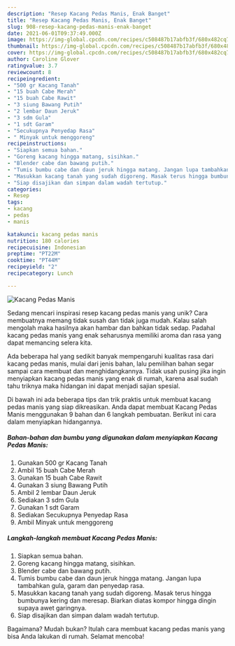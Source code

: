 ```yaml
---
description: "Resep Kacang Pedas Manis, Enak Banget"
title: "Resep Kacang Pedas Manis, Enak Banget"
slug: 908-resep-kacang-pedas-manis-enak-banget
date: 2021-06-01T09:37:49.000Z
image: https://img-global.cpcdn.com/recipes/c508487b17abfb3f/680x482cq70/kacang-pedas-manis-foto-resep-utama.jpg
thumbnail: https://img-global.cpcdn.com/recipes/c508487b17abfb3f/680x482cq70/kacang-pedas-manis-foto-resep-utama.jpg
cover: https://img-global.cpcdn.com/recipes/c508487b17abfb3f/680x482cq70/kacang-pedas-manis-foto-resep-utama.jpg
author: Caroline Glover
ratingvalue: 3.7
reviewcount: 8
recipeingredient:
- "500 gr Kacang Tanah"
- "15 buah Cabe Merah"
- "15 buah Cabe Rawit"
- "3 siung Bawang Putih"
- "2 lembar Daun Jeruk"
- "3 sdm Gula"
- "1 sdt Garam"
- "Secukupnya Penyedap Rasa"
- " Minyak untuk menggoreng"
recipeinstructions:
- "Siapkan semua bahan."
- "Goreng kacang hingga matang, sisihkan."
- "Blender cabe dan bawang putih."
- "Tumis bumbu cabe dan daun jeruk hingga matang. Jangan lupa tambahkan gula, garam dan penyedap rasa."
- "Masukkan kacang tanah yang sudah digoreng. Masak terus hingga bumbunya kering dan meresap. Biarkan diatas kompor hingga dingin supaya awet garingnya."
- "Siap disajikan dan simpan dalam wadah tertutup."
categories:
- Resep
tags:
- kacang
- pedas
- manis

katakunci: kacang pedas manis 
nutrition: 180 calories
recipecuisine: Indonesian
preptime: "PT22M"
cooktime: "PT44M"
recipeyield: "2"
recipecategory: Lunch

---
```



![Kacang Pedas Manis](https://img-global.cpcdn.com/recipes/c508487b17abfb3f/680x482cq70/kacang-pedas-manis-foto-resep-utama.jpg)

Sedang mencari inspirasi resep kacang pedas manis yang unik? Cara membuatnya memang tidak susah dan tidak juga mudah. Kalau salah mengolah maka hasilnya akan hambar dan bahkan tidak sedap. Padahal kacang pedas manis yang enak seharusnya memiliki aroma dan rasa yang dapat memancing selera kita.



Ada beberapa hal yang sedikit banyak mempengaruhi kualitas rasa dari kacang pedas manis, mulai dari jenis bahan, lalu pemilihan bahan segar sampai cara membuat dan menghidangkannya. Tidak usah pusing jika ingin menyiapkan kacang pedas manis yang enak di rumah, karena asal sudah tahu triknya maka hidangan ini dapat menjadi sajian spesial.


Di bawah ini ada beberapa tips dan trik praktis untuk membuat kacang pedas manis yang siap dikreasikan. Anda dapat membuat Kacang Pedas Manis menggunakan 9 bahan dan 6 langkah pembuatan. Berikut ini cara dalam menyiapkan hidangannya.

<!--inarticleads1-->

##### Bahan-bahan dan bumbu yang digunakan dalam menyiapkan Kacang Pedas Manis:

1. Gunakan 500 gr Kacang Tanah
1. Ambil 15 buah Cabe Merah
1. Gunakan 15 buah Cabe Rawit
1. Gunakan 3 siung Bawang Putih
1. Ambil 2 lembar Daun Jeruk
1. Sediakan 3 sdm Gula
1. Gunakan 1 sdt Garam
1. Sediakan Secukupnya Penyedap Rasa
1. Ambil  Minyak untuk menggoreng




<!--inarticleads2-->

##### Langkah-langkah membuat Kacang Pedas Manis:

1. Siapkan semua bahan.
1. Goreng kacang hingga matang, sisihkan.
1. Blender cabe dan bawang putih.
1. Tumis bumbu cabe dan daun jeruk hingga matang. Jangan lupa tambahkan gula, garam dan penyedap rasa.
1. Masukkan kacang tanah yang sudah digoreng. Masak terus hingga bumbunya kering dan meresap. Biarkan diatas kompor hingga dingin supaya awet garingnya.
1. Siap disajikan dan simpan dalam wadah tertutup.




Bagaimana? Mudah bukan? Itulah cara membuat kacang pedas manis yang bisa Anda lakukan di rumah. Selamat mencoba!
